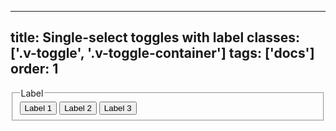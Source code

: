<!--
 *              © 2025 Visa
 *
 * Licensed under the Apache License, Version 2.0 (the "License");
 * you may not use this file except in compliance with the License.
 * You may obtain a copy of the License at
 *
 *         http://www.apache.org/licenses/LICENSE-2.0
 *
 * Unless required by applicable law or agreed to in writing, software
 * distributed under the License is distributed on an "AS IS" BASIS,
 * WITHOUT WARRANTIES OR CONDITIONS OF ANY KIND, either express or implied.
 * See the License for the specific language governing permissions and
 * limitations under the License.
 *
 -->
---
title: Single-select toggles with label
classes: ['.v-toggle', '.v-toggle-container']
tags: ['docs']
order: 1
---

<fieldset aria-labelledby="single-select-toggle-legend">
    <legend class="v-label" id="single-select-toggle-legend">Label</legend>
    <div class="v-toggle-container v-mt-4">
        <button class="v-toggle v-gap-6" aria-pressed="true">
            Label 1
        </button>
        <button class="v-toggle v-gap-6" aria-pressed="false">
            Label 2
        </button>
        <button class="v-toggle v-gap-6" aria-pressed="false">
            Label 3
        </button>
    </div>
</fieldset>
